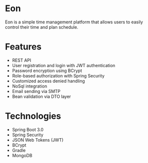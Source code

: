 # Eon
Eon is a simple time management platform that allows users to easily control their time and plan schedule.

# Features
* REST API
* User registration and login with JWT authentication
* Password encryption using BCrypt
* Role-based authorization with Spring Security
* Customized access denied handling
* NoSql integration
* Email sending via SMTP
* Bean validation via DTO layer


# Technologies
* Spring Boot 3.0
* Spring Security
* JSON Web Tokens (JWT)
* BCrypt
* Gradle
* MongoDB


 
 
